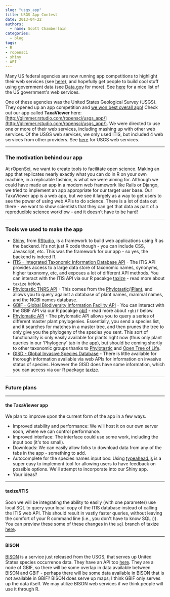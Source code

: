 ```yaml
---
slug: "usgs_app"
title: USGS App Contest
date: 2013-04-22
authors:
  - name: Scott Chamberlain
categories:
  - blog
tags:
- R
- ropensci
- shiny
- API
---
```


Many US federal agencies are now running app competitions to highlight their web services (see [here](http://challenge.gov/)), and hopefully get people to build cool stuff using government data (see [Data.gov](http://www.data.gov/) for more). See [here](https://github.com/GSA/slash-developer-pages#readme) for a nice list of the US government's web services.

One of these agencies was the United States Geological Survey (USGS). They opened up an app competition and [we won best overall app!](http://applifyingusgsdata.challenge.gov/submissions/14242-taxaviewer)  Check out our app called **TaxaViewer** here: [http://glimmer.rstudio.com/ropensci/usgs_app/](http://glimmer.rstudio.com/ropensci/usgs_app/). We were directed to use one or more of their web services, including mashing up with other web services. Of the USGS web services, we only used ITIS, but included 4 web services from other providers. See [here](http://www.usgs.gov/core_science_systems/csas/activities.html) for USGS web services.

***************

### The motivation behind our app

At rOpenSci, we want to create tools to facilitate open science. Making an app that replicates nearly exactly what you can do in R on your own machine, in a replicable fashion, is what we were aiming for. Although we could have made an app in a modern web framework like Rails or Django, we tried to implement an app appropriate for our target user base. Our TaxaViewer app is a web app, but we see it largely as a way to get users to see the power of using web APIs to do science. There is a lot of data out there - we want to show scientists that they can get that data as part of a reproducible science workflow - and it doesn't have to be hard!

***************

### Tools we used to make the app

+ [Shiny](http://www.rstudio.com/shiny/), from [RStudio](http://www.rstudio.com/), is a framework to build web applications using R as the backend. It's not just R code though - you can include CSS, Javascript, etc.  This was the framework for our app - so yes, the backend is indeed R.
+ [ITIS - Integrated Taxonomic Information Database API](http://www.itis.gov/) - The ITIS API provides access to a large data store of taxonomic names, synonyms, higher taxonomy, etc, and exposes a lot of different API methods. You can interact with the ITIS API via our R pacakge [taxize](https://github.com/ropensci/taxize_) - read more about `taxize` below.
+ [Phylotastic TNRS API](http://api.phylotastic.org/tnrs) - This comes from the [Phylotastic](http://phylotastic.org/)/[iPlant](http://www.iplantcollaborative.org/), and allows you to query against a database of plant names, mammal names, and the NCBI names database.
+ [GBIF - Global Biodiversity Information Facility API](http://data.gbif.org/tutorial/services) - You can interact with the GBIF API via our R pacakge [gbif](https://github.com/ropensci/rgbif) - read more about `rgbif` below.
+ [Phylomatic API](http://phylodiversity.net/phylomatic/) - The phylomatic API allows you to query a series of different master plant phylogenies. Essentially, you send a species list, and it searches for matches in a master tree, and then prunes the tree to only give you the phylogeny of the species you sent. This sort of functionality is only easily available for plants right now (thus only plant queries in our 'Phylogeny' tab in the app), but should be coming shortly to other taxonomic groups thanks to [Phylotastic](http://phylotastic.org/) and [Open Tree of Life](http://opentreeoflife.org/).
+ [GISD - Global Invasive Species Database](http://www.issg.org/database/welcome/) - There is little available for thorough information available via web APIs for information on invasive status of species. However the GISD does have some information, which you can access via our R package [taxize](https://github.com/ropensci/taxize_).

***************

### Future plans

***************

#### the TaxaViewer app

We plan to improve upon the current form of the app in a few ways.

+ Improved stability and performance: We will host it on our own server soon, where we can control performance.
+ Improved interface: The interface could use some work, including the input box (it's too small).
+ Downloads: We can easily allow folks to download data from any of the tabs in the app - something to add.
+ Autocomplete for the species names input box: Using [typeahead.js](https://github.com/twitter/typeahead.js/) is a super easy to implement tool for allowing users to have feedback on possible options. We'll attempt to incorporate into our Shiny app.
+ Your ideas?

***************

#### taxize/ITIS

Soon we will be integrating the ability to easily (with one parameter) use local SQL to query your local copy of the ITIS database instead of calling the ITIS web API. This should result in vastly faster queries, without leaving the comfort of your R command line (i.e., you don't have to know SQL :)). You can preview these some of these changes in the `sql` branch of taxize [here](https://github.com/ropensci/taxize_/tree/sql).

***************

#### BISON

[BISON](http://bison.usgs.ornl.gov/) is a service just released from the USGS, that serves up United States species occurrence data. They have an API too [here](http://bison.usgs.ornl.gov/services.html).  They are a node of GBIF, so there will be some overlap in data available between BISON and GBIF - perhaps there will be some data available in BISON that is not available in GBIF? BISON does serve up maps; I think GBIF only serves up the data itself.  We may utilize BISON web services if we think people will use it through R.
